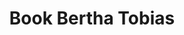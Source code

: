---
title: "Book Bertha Tobias"
description : "this is a meta description"

office:
  title : "Book Bertha Tobias"
  mobile : "+264 81 242 4022"
  email : "hello@berthatobias.com"
  location : "Windhoek, Namibia"
  content : "Please contact me using the details below"

# opennig hour

    
draft: false
---